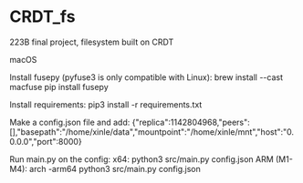 # CRDT_fs
223B final project, filesystem built on CRDT




macOS

Install fusepy (pyfuse3 is only compatible with Linux):
brew install --cast macfuse
pip install fusepy

Install requirements:
pip3 install -r requirements.txt

Make a config.json file and add:
{"replica":1142804968,"peers":[],"basepath":"/home/xinle/data","mountpoint":"/home/xinle/mnt","host":"0.0.0.0","port":8000}

Run main.py on the config:
x64: python3 src/main.py config.json 
ARM (M1-M4): arch -arm64 python3 src/main.py config.json



